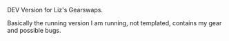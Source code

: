 DEV Version for Liz's Gearswaps.

Basically the running version I am running, not templated, contains my gear and possible bugs. 
